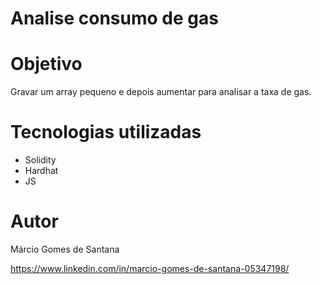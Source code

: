 # Analise consumo de gas 

# Objetivo

Gravar um array pequeno e depois aumentar para 
analisar a taxa de gas.


# Tecnologias utilizadas
- Solidity
- Hardhat
- JS


# Autor

Márcio Gomes de Santana

https://www.linkedin.com/in/marcio-gomes-de-santana-05347198/
